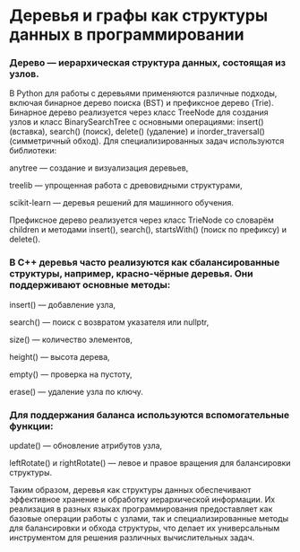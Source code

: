 # Деревья и графы как структуры данных в программировании

### Дерево — иерархическая структура данных, состоящая из узлов. 
В Python для работы с деревьями применяются различные подходы, включая бинарное дерево поиска (BST) и префиксное дерево (Trie). Бинарное дерево реализуется через класс TreeNode для создания узлов и класс BinarySearchTree с основными операциями: insert() (вставка), search() (поиск), delete() (удаление) и inorder_traversal() (симметричный обход). Для специализированных задач используются библиотеки:

anytree — создание и визуализация деревьев,

treelib — упрощенная работа с древовидными структурами,

scikit-learn — деревья решений для машинного обучения.

Префиксное дерево реализуется через класс TrieNode со словарём children и методами insert(), search(), startsWith() (поиск по префиксу) и delete().

### В C++ деревья часто реализуются как сбалансированные структуры, например, красно-чёрные деревья. Они поддерживают основные методы:

insert() — добавление узла,

search() — поиск с возвратом указателя или nullptr,

size() — количество элементов,

height() — высота дерева,

empty() — проверка на пустоту,

erase() — удаление узла по ключу.

### Для поддержания баланса используются вспомогательные функции:

update() — обновление атрибутов узла,

leftRotate() и rightRotate() — левое и правое вращения для балансировки структуры.

Таким образом, деревья как структуры данных обеспечивают эффективное хранение и обработку иерархической информации. Их реализация в разных языках программирования предоставляет как базовые операции работы с узлами, так и специализированные методы для балансировки и обхода структуры, что делает их универсальным инструментом для решения различных вычислительных задач.

